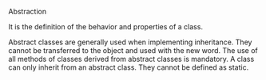 Abstraction

It is the definition of the behavior and properties of a class.

Abstract classes are generally used when implementing inheritance.
They cannot be transferred to the object and used with the new word.
The use of all methods of classes derived from abstract classes is mandatory.
A class can only inherit from an abstract class.
They cannot be defined as static.
